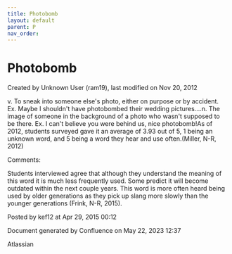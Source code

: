```yaml
---
title: Photobomb
layout: default
parent: P
nav_order:
---
```


# Photobomb

Created by  Unknown User (ram19), last modified on Nov 20, 2012

v. To sneak into someone else's photo, either on purpose or by accident. Ex. Maybe I shouldn't have photobombed their wedding pictures....n. The image of someone in the background of a photo who wasn't supposed to be there. Ex. I can't believe you were behind us, nice photobomb!As of 2012, students surveyed gave it an average of 3.93 out of 5, 1 being an unknown word, and 5 being a word they hear and use often.(Miller, N-R, 2012)

Comments:

Students interviewed agree that although they understand the meaning of this word it is much less frequently used. Some predict it will become outdated within the next couple years. This word is more often heard being used by older generations as they pick up slang more slowly than the younger generations (Frink, N-R, 2015).

Posted by kef12 at Apr 29, 2015 00:12

Document generated by Confluence on May 22, 2023 12:37

Atlassian
